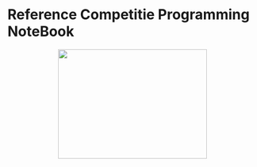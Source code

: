 # Reference Competitie Programming NoteBook

<p align="center">
  <img
    style="margin:auto"
    src='http://www.cs.cornell.edu/acm/images/icpc-logo.png'
    width='300px'
    height='220px'
    alt=''
  />
 </p>

